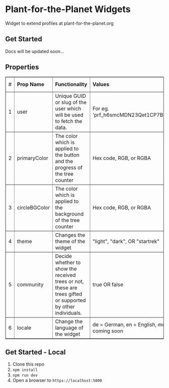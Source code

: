 # Plant-for-the-Planet Widgets

Widget to extend profiles at plant-for-the-planet.org

## Get Started

Docs will be updated soon...


## Properties 

<table border="1">
        <tr>
            <td>#</td>
            <td><b>Prop Name</b></td>
            <td><b>Functionality</b></td>
            <td><b>Values</b></td>
            <td><b>Default Value</b></td>
            <td><b>Required/Optional</b></td>
        </tr>
        <tr>
            <td>1</td>
            <td>user</td>
            <td>Unique GUID or slug of the user which will be used to fetch the data.</td>
            <td>For eg. 'prf_h6smcMDN23Qet1CP7BEplM60'</td>
            <td>NULL</td>
            <td>Required</td>
        </tr>
        <tr>
            <td>2</td>
            <td>primaryColor</td>
            <td>The color which is applied to the button and the progress of the tree counter</td>
            <td>Hex code, RGB, or RGBA</td>
            <td>Default: "#68b030"</td>
            <td>Optional</td>
        </tr>
        <tr>
            <td>3</td>
            <td>circleBGColor</td>
            <td>The color which is applied to the background of the tree counter</td>
            <td>Hex code, RGB, or RGBA</td>
            <td>Default: "#23519b"</td>
            <td>Optional</td>
        </tr>
        <tr>
            <td>4</td>
            <td>theme</td>
            <td>Changes the theme of the widget</td>
            <td>"light", "dark", OR "startrek"</td>
            <td>Default: light</td>
            <td>Optional</td>
        </tr>
        <tr>
            <td>5</td>
            <td>community</td>
            <td>Decide whether to show the received trees or not, these are trees gifted or supported by other individuals.</td>
            <td>true OR false</td>
            <td>Default: true</td>
            <td>Optional</td>
        </tr>
        <tr>
            <td>6</td>
            <td>locale</td>
            <td>Change the language of the widget</td>
            <td>de = German, en = English, more coming soon</td>
            <td>Default: en</td>
            <td>Optional</td>
        </tr>
    </table>

## Get Started - Local

1. Clone this repo
2. `npm install`
3. `npm run dev`
4. Open a browser to `https://localhost:5000`

